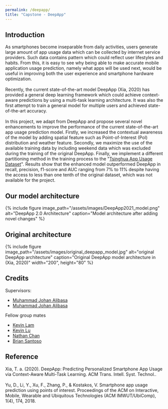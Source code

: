 ```yaml
---
permalink: /deepapp/
title: "Capstone - DeepApp"
---
```


## Introduction
As smartphones become inseparable from daily activities, users generate large amount of app usage data which can be collected by internet service providers. Such data contains pattern which could reflect user lifestyles and habits. From this, it is easy to see why being able to make accurate mobile application usage prediction, namely what apps will be used next, would be useful in improving both the user experience and smartphone hardware optimization.<br>
<br>
Recently, the current state-of-the-art model DeepApp (Xia, 2020) has provided a general deep learning framework which could achieve context-aware predictions by using a multi-task learning architecture. It was also the first attempt to train a general model for multiple users and achieved state-of-the-art accuracy.<br>
<br>
In this project, we adapt from DeepApp and propose several novel enhancements to improve the performance of the current state-of-the-art app usage prediction model. Firstly, we increased the contextual awareness of the model by adding spatial feature such as Point-of-Interest (PoI) distribution and weather feature. Secondly, we maximize the use of the available training data by including weekend data which was excluded during the training of the original DeepApp. Finally, we implement a different partitioning method in the training process to the "<a href="http://fi.ee.tsinghua.edu.cn/appusage/">Tsinghua App Usage Dataset</a>". Results show that the enhanced model outperformed DeepApp in recall, precision, f1-score and AUC ranging from 7% to 11% despite having the access to less than one tenth of the original dataset, which was not available for the project.

## Our model architecture
{% include figure image_path="/assets/images/DeepApp2021_model.png" alt="DeepApp 2.0 Architecture" caption="Model architecture after adding novel changes" %}

## Original architecture
{% include figure image_path="/assets/images/original_deepapp_model.jpg" alt="original DeepApp architecture" caption="Original DeepApp model architecture in (Xia, 2020)" width="200", height="80" %}

## Credits
Supervisors:
- <a href="https://www.sydney.edu.au/engineering/about/our-people/academic-staff/basem-suleiman.html">Muhammad Johan Alibasa </a>
- <a href="https://github.com/mjohan">Muhammad Johan Alibasa </a>

Fellow group mates
- <a href="https://github.com/kew42">Kevin Lam </a>
- <a href="https://github.com/kevinlu2">Kevin Lu </a>
- <a href="https://github.com/tc5613213">Nathan Chan </a>
- <a href="https://github.com/brian-santoso">Brian Santoso </a>

## Reference
Xia, T. a. (2020). DeepApp: Predicting Personalized Smartphone App Usage via Context-Aware Multi-Task Learning. ACM Trans. Intell. Syst. Technol.. <br><br>
Yu, D., Li, Y., Xu, F., Zhang, P., & Kostakos, V. Smartphone app usage prediction using points of interest. Proceedings of the ACM on Interactive, Mobile, Wearable and Ubiquitous Technologies (ACM IMWUT/UbiComp), 1(4), 174, 2018. 

